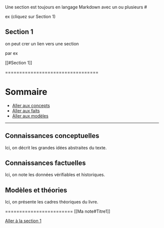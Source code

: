 


Une section est toujours en langage Markdown avec un ou plusieurs # 

ex (cliquez sur Section 1)

## Section 1


on peut crer un lien vers une section

par ex

[[#Section 1]]

=================================

# Sommaire

- [Aller aux concepts](#Connaissances-conceptuelles)
- [Aller aux faits](#Connaissances-factuelles)
- [Aller aux modèles](#Modèles-et-théories)

---








## Connaissances conceptuelles

Ici, on décrit les grandes idées abstraites du texte.

## Connaissances factuelles

Ici, on note les données vérifiables et historiques.

## Modèles et théories

Ici, on présente les cadres théoriques du livre.



========================
[[Ma note#Titre1]]










[Aller à la section 1](#Section-1)